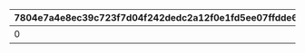 |7804e7a4e8ec39c723f7d04f242dedc2a12f0e1fd5ee07ffdde6715fbab79993|f001a57dbfb71bc8dbd19e27311a02997a2ecdc1788869d2398525dda16baa3c|d2b1b28577aa858787fed509b2e2fa16bec2e588797f1300e9703fbbe8730a71|9418dcb5617cc0983d9d4d08bf7c0c4d1d0b33ad2ba24bc9e6e451d670ea02b7|66eda6777d2db2576a735c380b25ddbc521e6d32fa9c3beb576ad9d22347d4ca|879d650e8fbc94091f178532a65e75062fffc57ce9eb9945fa681e82b7e758a9|085b7c88d952c26175aee7867bd68c3b86fc58180de42aaaf8273beb1a54521b|8275aaab9288f70f768f33a42b5f8976eb02a0cde4f5bbfab316634eb16578a2|0f3cb286831fadbcd00fd2bb513620183f69901ac0315e370f8ee38b9702018b|1dcde9ec7e2197a97c9fc8b06503465380ce1c549466321bc36096f7fd004826|8bf7561d05f09dbc8ef235ccb416791b62ea62a6a645e0c6ef32369cb73bfc80|700ffc6b96c2fccc8b35eb13ef0c1021b02007a9e2c226d8eab2abdf9d1096a4|9204c8994498c7004b64300dc79bdd3911d812902e3c87eeb9283a1af5084e85|bb3963726aab651a8cc80b06bc7db1bb2079495edfb6bc8ed3141cc2135bf153|34811ecbe5eba6c1bbaba142fe541a59df5dea3dae9866f6744460a85ff4790d|216421ba1a5ae183fd3b764a5be256b70ce1dee2f0b66a3620eefc2db5e93b7a|ecc8ae287909c7de4eb28332401823b9da596760c942194864b2a7003bc0da86|21b20d36dadc97dfbef75197a4f6b633c45bbcfca6882df16f4fa3e930904695|916e34c1abc4e89a78fb936e61fae3c25912ac8fe3795e134f46a1fe75092954|
| --- | --- | --- | --- | --- | --- | --- | --- | --- | --- | --- | --- | --- | --- | --- | --- | --- | --- | --- |
|0|0|0|7|0|0|15|二人のお手伝いの合計で200000pt獲得しよう|0|0|0|0|0|1113|200000|0|1|0|0|